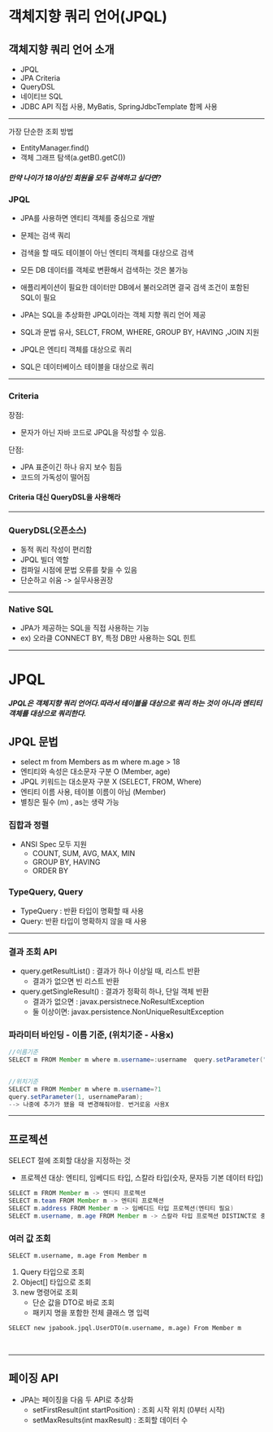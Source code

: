 # 객체지향 쿼리 언어(JPQL)



## 객체지향 쿼리 언어 소개

- JPQL
- JPA Criteria
- QueryDSL
- 네이티브 SQL
- JDBC API 직접 사용, MyBatis, SpringJdbcTemplate 함께 사용

----

가장 단순한 조회 방법

- EntityManager.find()
- 객체 그래프 탐색(a.getB().getC())

##### 만약 나이가 18이상인 회원을 모두 검색하고 싶다면?

### JPQL

- JPA를 사용하면 엔티티 객체를 중심으로 개발
- 문제는 검색 쿼리
- 검색을 할 때도 테이블이 아닌 엔티티 객체를 대상으로 검색
- 모든 DB 데이터를 객체로 변환해서 검색하는 것은 불가능
- 애플리케이션이 필요한 데이터만 DB에서 불러오려면 결국 검색 조건이 포함된 SQL이 필요

- JPA는 SQL을 추상화한 JPQL이라는 객체 지향 쿼리 언어 제공
- SQL과 문법 유사, SELCT, FROM, WHERE, GROUP BY, HAVING ,JOIN 지원
- JPQL은 엔티티 객체를 대상으로 쿼리
- SQL은 데이터베이스 테이블을 대상으로 쿼리

----

### Criteria

장점:

- 문자가 아닌 자바 코드로 JPQL을 작성할 수 있음.

단점:

- JPA 표준이긴 하나 유지 보수 힘듬
- 코드의 가독성이 떨어짐



#### Criteria 대신 QueryDSL을 사용해라

----

### QueryDSL(오픈소스)

- 동적 쿼리 작성이 편리함
- JPQL 빌더 역할
- 컴파일 시점에 문법 오류를 찾을  수 있음
- 단순하고 쉬움 -> 실무사용권장

----

### Native SQL

- JPA가 제공하는 SQL을 직접 사용하는 기능
- ex) 오라클 CONNECT BY, 특정 DB만 사용하는 SQL 힌트





----

# JPQL

##### JPQL은 객체지향 쿼리 언어다.따라서 테이블을 대상으로 쿼리 하는 것이 아니라 엔티티 객체를 대상으로 쿼리한다.



## JPQL 문법

- select m from Members as  m where m.age > 18
- 엔티티와 속성은 대소문자 구분 O (Member, age)
- JPQL 키워드는 대소문자 구분 X (SELECT, FROM, Where)
- 엔티티 이름 사용, 테이블 이름이 아님 (Member)
- 별칭은 필수 (m) , as는 생략 가능



### 집합과 정렬

- ANSI Spec 모두 지원
  - COUNT, SUM, AVG, MAX, MIN
  - GROUP BY, HAVING
  - ORDER BY



### TypeQuery, Query

- TypeQuery : 반환 타입이 명확할 때 사용
- Query: 반환 타입이 명확하지 않을 때 사용

----

### 결과 조회 API

- query.getResultList() : 결과가 하나 이상일 때, 리스트 반환
  - 결과가 없으면 빈 리스트 반환
- query.getSingleResult() : 결과가 정확히 하나, 단일 객체 반환
  - 결과가 없으면 : javax.persistnece.NoResultException
  - 둘 이상이면: javax.persistence.NonUniqueResultException



### 파라미터 바인딩 - 이름 기준, (위치기준 - 사용x)

```java
//이름기준
SELECT m FROM Member m where m.username=:username  query.setParameter("username", usernameParam);


//위치기준
SELECT m FROM Member m where m.username=?1 
query.setParameter(1, usernameParam);
--> 나중에 추가가 됐을 때 변경해줘야함. 번거로움 사용X
```



----

## 프로젝션

SELECT 절에 조회할 대상을 지정하는 것

- 프로젝션 대상: 엔티티, 임베디드 타입, 스칼라 타입(숫자, 문자등 기본 데이터 타입)

``` java
SELECT m FROM Member m -> 엔티티 프로젝션
SELECT m.team FROM Member m -> 엔티티 프로젝션
SELECT m.address FROM Member m -> 임베디드 타입 프로젝션(엔티티 필요)
SELECT m.username, m.age FROM Member m -> 스칼라 타입 프로젝션 DISTINCT로 중복 제거

```



### 여러 값 조회

`SELECT m.username, m.age From Member m`

1. Query 타입으로 조회
2. Object[] 타입으로 조회
3. new 명령어로 조회
   - 단순 값을 DTO로 바로 조회
   - 패키지 명을 포함한 전체 클래스 명 입력

`SELECT new jpabook.jpql.UserDTO(m.username, m.age) From Member m`

​			

----

## 페이징 API

- JPA는 페이징을 다음 두 API로 추상화
  - setFirstResult(int startPosition) : 조회 시작 위치 (0부터 시작) 
  - setMaxResults(int maxResult) : 조회할 데이터 수

